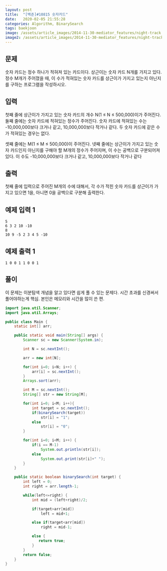 ```yaml
---
layout: post
title:  "[백준]#10815 숫자카드"
date:   2020-02-05 21:55:28
categories: Algorithm, BinarySearch
tags: baekjoon
image: /assets/article_images/2014-11-30-mediator_features/night-track.JPG
image2: /assets/article_images/2014-11-30-mediator_features/night-track-mobile.JPG
---
```


문제
--------------------

숫자 카드는 정수 하나가 적혀져 있는 카드이다. 상근이는 숫자 카드 N개를 가지고 있다. 정수 M개가 주어졌을 때, 이 수가 적혀있는 숫자 카드를 상근이가 가지고 있는지 아닌지를 구하는 프로그램을 작성하시오.

입력
---------------------------

첫째 줄에 상근이가 가지고 있는 숫자 카드의 개수 N(1 ≤ N ≤ 500,000)이가 주어진다. 둘째 줄에는 숫자 카드에 적혀있는 정수가 주어진다. 숫자 카드에 적혀있는 수는 -10,000,000보다 크거나 같고, 10,000,000보다 작거나 같다. 두 숫자 카드에 같은 수가 적혀있는 경우는 없다.

셋째 줄에는 M(1 ≤ M ≤ 500,000)이 주어진다. 넷째 줄에는 상근이가 가지고 있는 숫자 카드인지 아닌지를 구해야 할 M개의 정수가 주어지며, 이 수는 공백으로 구분되어져 있다. 이 수도 -10,000,000보다 크거나 같고, 10,000,000보다 작거나 같다

출력
----------------

첫째 줄에 입력으로 주어진 M개의 수에 대해서, 각 수가 적힌 숫자 카드를 상근이가 가지고 있으면 1을, 아니면 0을 공백으로 구분해 출력한다.

예제 입력 1 
----------------------

```
5
6 3 2 10 -10
8
10 9 -5 2 3 4 5 -10
```

예제 출력 1 
------------------------

```
1 0 0 1 1 0 0 1
```

풀이
--------------------------

이 문제는 이분탐색 개념을 알고 있다면 쉽게 풀 수 있는 문제다. 시간 초과를 신경써서 풀어야하는게 핵심.
본인은 메모리와 시간을 많이 쓴 편.

```java
import java.util.Scanner;
import java.util.Arrays;

public class Main {
    static int[] arr;

    public static void main(String[] args) {
        Scanner sc = new Scanner(System.in);

        int N = sc.nextInt();

        arr = new int[N];

        for(int i=0; i<N; i++) {
            arr[i] = sc.nextInt();
        }
        Arrays.sort(arr);

        int M = sc.nextInt();
        String[] str = new String[M];

        for(int i=0; i<M; i++){
            int target = sc.nextInt();
            if(binarySearch(target))
                str[i] = "1";
            else
                str[i] = "0";
        }

        for(int i=0; i<M; i++) {
            if(i == M-1)
                System.out.println(str[i]);
            else
                System.out.print(str[i]+" ");
        }
    }

    public static boolean binarySearch(int target) {
        int left = 0;
        int right = arr.length-1;

        while(left<=right) {
            int mid = (left+right)/2;

            if(target>arr[mid])
                left = mid+1;

            else if(target<arr[mid])
                right = mid-1;

            else {
               return true;
            }
        }
        return false;
    }
}
```
